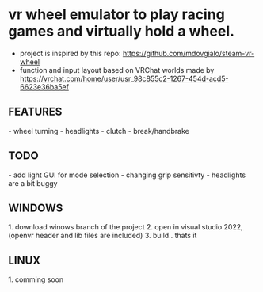 <h1>vr wheel emulator to play racing games and virtually hold a wheel.</h1>

- project is inspired by this repo: https://github.com/mdovgialo/steam-vr-wheel
- function and input layout based on VRChat worlds made by https://vrchat.com/home/user/usr_98c855c2-1267-454d-acd5-6623e36ba5ef

<h2>FEATURES</h2>
- wheel turning
- headlights
- clutch
- break/handbrake

<h2>TODO</h2>
- add light GUI for mode selection
- changing grip sensitivty
- headlights are a bit buggy

<h2>WINDOWS</h2>
1. download winows branch of the project
2. open in visual studio 2022, (openvr header and lib files are included)
3. build.. thats it

<h2>LINUX</h2>
1. comming soon
